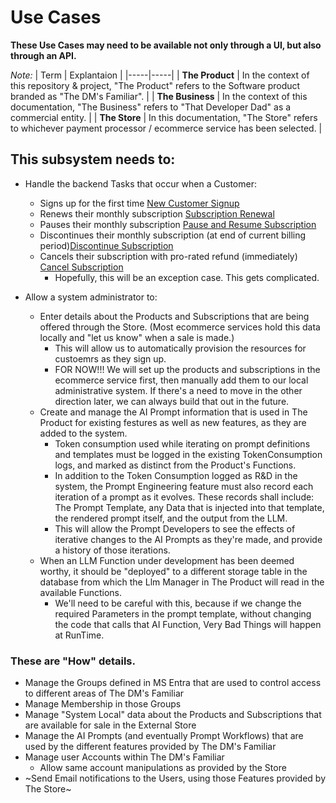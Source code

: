 # Use Cases

**These Use Cases may need to be available not only through a UI, but also through an API.**

*Note:* 
| Term | Explantaion |
|-----|-----|
| **The Product** | In the context of this repository & project, "The Product" refers to the Software product branded as "The DM's Familiar". |
| **The Business** | In the context of this documentation, "The Business" refers to "That Developer Dad" as a commercial entity. |
| **The Store** | In this documentation, "The Store" refers to whichever payment processor / ecommerce service has been selected. |

## This subsystem needs to:
- Handle the backend Tasks that occur when a Customer:
  - Signs up for the first time  [New Customer Signup](/docs/use-cases/NewCustomerSignup.md "Detailed new Customer Signup Steps")
  - Renews their monthly subscription  [Subscription Renewal](/docs/use-cases/SubscriptionRenewal.md "Detailed Subscription Renewal Steps")
  - Pauses their monthly subscription [Pause and Resume Subscription](/docs/use-cases/PauseAndResumeSubscription.md "Detailed Pause and Resume Steps")
  - Discontinues their monthly subscription (at end of current billing period)[Discontinue Subscription](/docs/use-cases/DiscontinueSubscription.md "Detailed Discontinue Steps")
  - Cancels their subscription with pro-rated refund (immediately) [Cancel Subscription](/docs/use-cases/CancelSubscription.md "Detailed Cancel Subscription Steps")
    - Hopefully, this will be an exception case.  This gets complicated.

- Allow a system administrator to:
  - Enter details about the Products and Subscriptions that are being offered through the Store. (Most ecommerce services hold this data locally and "let us know" when a sale is made.)
    - This will allow us to automatically provision the resources for custoemrs as they sign up.
    - FOR NOW!!!  We will set up the products and subscriptions in the ecommerce service first, then manually add them to our local administrative system.  If there's a need to move in the other direction later, we can always build that out in the future.
  - Create and manage the AI Prompt information that is used in The Product for existing festures as well as new features, as they are added to the system.
    - Token consumption used while iterating on prompt definitions and templates must be logged in the existing TokenConsumption logs, and marked as distinct from the Product's Functions.
    - In addition to the Token Consumption logged as R&D in the system, the Prompt Engineering feature must also record each iteration of a prompt as it evolves.  These records shall include:  The Prompt Template, any Data that is injected into that template, the rendered prompt itself, and the output from the LLM.
     - This will allow the Prompt Developers to see the effects of iterative changes to the AI Prompts as they're made, and provide a history of those iterations.
   - When an LLM Function under development has been deemed worthy, it should be "deployed" to a different storage table in the database from which the Llm Manager in The Product will read in the available Functions.
     - We'll need to be careful with this, because if we change the required Parameters in the prompt template, without changing the code that calls that AI Function, Very Bad Things will happen at RunTime.
  
    
### These are "How" details.
- Manage the Groups defined in MS Entra that are used to control access to different areas of The DM's Familiar
- Manage Membership in those Groups
- Manage "System Local" data about the Products and Subscriptions that are available for sale in the External Store
- Manage the AI Prompts (and eventually Prompt Workflows) that are used by the different features provided by The DM's Familiar
- Manage user Accounts within The DM's Familiar
  - Allow same account manipulations as provided by the Store
- ~Send Email notifications to the Users, using those Features provided by The Store~
